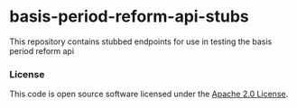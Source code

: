 
# basis-period-reform-api-stubs

This repository contains stubbed endpoints for use in testing the basis period reform api

### License

This code is open source software licensed under the [Apache 2.0 License]("http://www.apache.org/licenses/LICENSE-2.0.html").